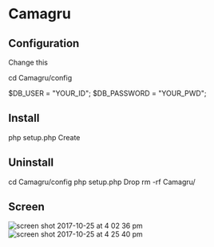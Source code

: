 # Camagru

## Configuration

Change this

cd Camagru/config

$DB_USER = "YOUR_ID";
$DB_PASSWORD = "YOUR_PWD";

## Install

php setup.php Create

## Uninstall

cd Camagru/config
php setup.php Drop
rm -rf Camagru/


## Screen

![screen shot 2017-10-25 at 4 02 36 pm](https://user-images.githubusercontent.com/8887119/32004357-df40dfac-b9a1-11e7-9f46-aa3caf7aa885.png)
![screen shot 2017-10-25 at 4 25 40 pm](https://user-images.githubusercontent.com/8887119/32004360-df81348a-b9a1-11e7-9443-c81d1a72a42f.png)

